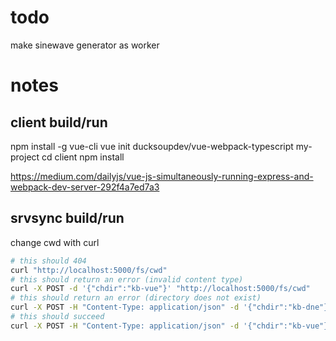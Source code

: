 # todo

make sinewave generator as worker

# notes

## client build/run
npm install -g vue-cli
vue init ducksoupdev/vue-webpack-typescript my-project
cd client
npm install

https://medium.com/dailyjs/vue-js-simultaneously-running-express-and-webpack-dev-server-292f4a7ed7a3

## srvsync build/run

change cwd with curl

```bash
# this should 404
curl "http://localhost:5000/fs/cwd"
# this should return an error (invalid content type)
curl -X POST -d '{"chdir":"kb-vue"}' "http://localhost:5000/fs/cwd"
# this should return an error (directory does not exist)
curl -X POST -H "Content-Type: application/json" -d '{"chdir":"kb-dne"}' "http://localhost:5000/fs/cwd"
# this should succeed
curl -X POST -H "Content-Type: application/json" -d '{"chdir":"kb-vue"}' "http://localhost:5000/fs/cwd"
```
